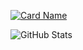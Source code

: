 [![Card Name](https://cardivo.vercel.app/api?name=UNsz&description=I%27m%20human&image=https://avatars.githubusercontent.com/UN56&backgroundColor=%23ecf0f1&github=UN56&instagram=uns2725&pattern=topography&colorPattern=%23eaeaea)](https://github.com/satyawikananda/cardivo)

![GitHub Stats](https://github-readme-stats.vercel.app/api?username=UN56&theme=tokyonight)

